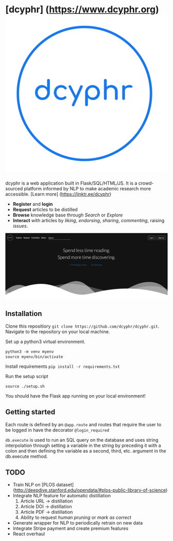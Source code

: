 # [dcyphr] (https://www.dcyphr.org) ![Alt](/static/logos/dcyphr_logo_blue.png "LOGO")

dcyphr is a web application built in Flask/SQL/HTML/JS. It is a crowd-sourced platform informed by NLP to make academic research more
accessible. [Learn more] (https://linktr.ee/dcyphr)

* **Register** and **login**
* **Request** articles to be distilled
* **Browse** knowledge base through *Search* or *Explore*
* **Interact** with articles by *liking*, *endorsing*, *sharing*, *commenting*, raising *issues*.

![Alt](/static/landing/landing.png "Landing")

## Installation

Clone this repositiory `git clone https://github.com/dcyphr/dcyphr.git`.
Navigate to the repository on your local machine.

Set up a python3 virtual environment.
```
python3 -m venv myenv
source myenv/bin/activate
```

Install requirements
`pip install -r requirements.txt`

Run the setup script
```
source ./setup.sh
```

You should have the Flask app running on your local environment!

## Getting started

Each route is defined by an `@app.route` and routes that require the user to be logged in have the decorator `@login_required`

`db.execute` is used to run an SQL query on the database and uses string interpolation through setting a variable in the string by preceding it with a colon and then defining the variable as a second, third, etc. argument in the db.execute method.

## TODO

* Train NLP on [PLOS dataset] (http://deepdive.stanford.edu/opendata/#plos-public-library-of-science)
* Integrate NLP feature for automatic distillation
    1. Article URL -> distillation
    2. Article DOI -> distillation
    3. Article PDF -> distillation
    4. Ability to request *human pruning* or *mark as correct*
* Generate wrapper for NLP to periodically retrain on new data
* Integrate Stripe payment and create premium features
* React overhaul